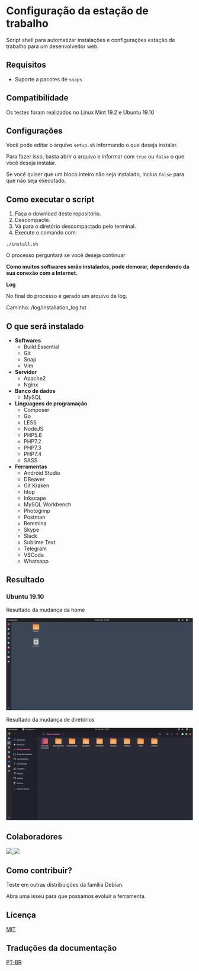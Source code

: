 # Configuração da estação de trabalho

Script shell para automatizar instalações e configurações estação de trabalho para um desenvolvedor web.

## Requisitos

- Suporte a pacotes de `snaps`

## Compatibilidade

Os testes foram realizados no Linux Mint 19.2 e Ubuntu 19.10

## Configurações

Você pode editar o arquivo `setup.sh` informando o que deseja instalar.

Para fazer isso, basta abrir o arquivo e informar com `true` ou `false` o que você deseja instalar.

Se você quiser que um bloco inteiro não seja instalado, inclua `false` para que não seja executado.

## Como executar o script

1. Faça o download deste repositório.
2. Descompacte.
3. Vá para o diretório descompactado pelo terminal.
4. Execute o comando com:

```
./install.sh
```

O processo perguntará se você deseja continuar

**Como muitos softwares serão instalados, pode demorar, dependendo da sua conexão com a Internet.**

**Log**

No final do processo é gerado um arquivo de log.

Caminho: /log/installation_log.txt

## O que será instalado

- **Softwares**
  - Build Essential
  - Git
  - Snap
  - Vim
- **Servidor**
  - Apache2
  - Nginx
- **Banco de dados**
  - MySQL
- **Linguagens de programação**
  - Composer
  - Go
  - LESS
  - NodeJS
  - PHP5.6
  - PHP7.2
  - PHP7.3
  - PHP7.4
  - SASS
- **Ferramentas**
  - Android Studio
  - DBeaver
  - Git Kraken
  - htop
  - Inkscape
  - MySQL Workbench
  - Photogimp
  - Postman
  - Remmina
  - Skype
  - Slack
  - Sublime Text
  - Telegram
  - VSCode
  - Whatsapp

## Resultado

### Ubuntu 19.10

Resultado da mudança da home

![imagem tela Home](/prints/ubuntu_19.10/home.png)

Resultado da mudança de diretórios

![Uma imgem dos diretórios](/prints/ubuntu_19.10/dir.png)

## Colaboradores

<a href="https://www.diegobrocanelli.com.br/">
<img src = "https://avatars2.githubusercontent.com/u/4108889?s=460&v=4" width = "150px">
</a>

<a href="https://twitter.com/jeancabral">
<img src = "https://avatars1.githubusercontent.com/u/2077886?s=460&v=4" width = "150px">
</a>

## Como contribuir?

Teste em outras distribuições da família Debian.

Abra uma isseu para que possamos evoluir a ferramenta.

## Licença

[MIT](LICENÇA)

## Traduções da documentação

[PT-BR](/i18n/documentation/pt_br.md)